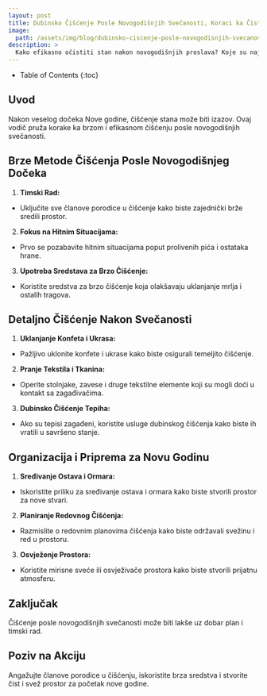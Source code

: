 ```yaml
---
layout: post
title: Dubinsko Čišćenje Posle Novogodišnjih Svečanosti, Koraci ka Čistom Početku
image: 
  path: /assets/img/blog/dubinsko-ciscenje-posle-novogodisnjih-svecanosti-koraci-ka-cistom-pocetku_dubinsko_pranje_ba.png
description: >
  Kako efikasno očistiti stan nakon novogodišnjih proslava? Koje su najbolje strategije za čišćenje posle novogodišnjih svečanosti? Kako se nositi s ostacima konfeta, smeća i fleka nakon dočeka Nove godine?
---
```



- Table of Contents
{:toc}


## Uvod

Nakon veselog dočeka Nove godine, čišćenje stana može biti izazov. Ovaj vodič pruža korake ka brzom i efikasnom čišćenju posle novogodišnjih svečanosti.

## Brze Metode Čišćenja Posle Novogodišnjeg Dočeka

1. **Timski Rad:**
  - Uključite sve članove porodice u čišćenje kako biste zajednički brže sredili prostor.

2. **Fokus na Hitnim Situacijama:**
  - Prvo se pozabavite hitnim situacijama poput prolivenih pića i ostataka hrane.

3. **Upotreba Sredstava za Brzo Čišćenje:**
  - Koristite sredstva za brzo čišćenje koja olakšavaju uklanjanje mrlja i ostalih tragova.

## Detaljno Čišćenje Nakon Svečanosti

1. **Uklanjanje Konfeta i Ukrasa:**
  - Pažljivo uklonite konfete i ukrase kako biste osigurali temeljito čišćenje.

2. **Pranje Tekstila i Tkanina:**
  - Operite stolnjake, zavese i druge tekstilne elemente koji su mogli doći u kontakt sa zagađivačima.

3. **Dubinsko Čišćenje Tepiha:**
  - Ako su tepisi zagađeni, koristite usluge dubinskog čišćenja kako biste ih vratili u savršeno stanje.

## Organizacija i Priprema za Novu Godinu

1. **Sređivanje Ostava i Ormara:**
  - Iskoristite priliku za sređivanje ostava i ormara kako biste stvorili prostor za nove stvari.

2. **Planiranje Redovnog Čišćenja:**
  - Razmislite o redovnim planovima čišćenja kako biste održavali svežinu i red u prostoru.

3. **Osvježenje Prostora:**
  - Koristite mirisne sveće ili osvježivače prostora kako biste stvorili prijatnu atmosferu.

## Zaključak

Čišćenje posle novogodišnjih svečanosti može biti lakše uz dobar plan i timski rad.

## Poziv na Akciju

Angažujte članove porodice u čišćenju, iskoristite brza sredstva i stvorite čist i svež prostor za početak nove godine.
